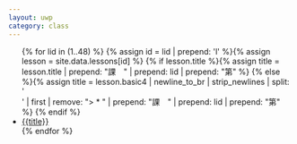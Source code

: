 ```yaml
---
layout: uwp
category: class
---
```


<ul>
{% for lid in (1..48) %}
{% assign id = lid | prepend: 'l' %}{% assign lesson = site.data.lessons[id] %}
{% if lesson.title %}{% assign title = lesson.title | prepend: "課　" | prepend: lid | prepend: "第" %}
{% else %}{% assign title = lesson.basic4 | newline_to_br | strip_newlines | split: '<br />' | first | remove: "> * " | prepend: "課　" | prepend: lid | prepend: "第" %}
{% endif %}
<li class="japan"><a href="lesson{{lid}}.html">{{title}}</a></li>{% endfor %}
</ul>

<script>
$(document).ready(function() {
  $('a').each(function() {
    $(this).html(japanruby($(this).html()));
  });
});
</script>
